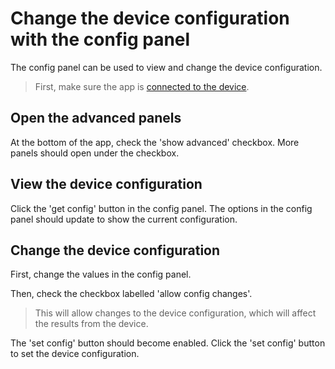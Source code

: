 # Change the device configuration with the config panel

The config panel can be used to view and change the device configuration.

> First, make sure the app is [connected to the device](../../#connect-to-the-device).

## Open the advanced panels

At the bottom of the app, check the 'show advanced' checkbox. More panels should open under the checkbox.

## View the device configuration

Click the 'get config' button in the config panel. The options in the config panel should update to show the current configuration.

## Change the device configuration

First, change the values in the config panel.

Then, check the checkbox labelled 'allow config changes'.

> This will allow changes to the device configuration, which will affect the results from the device.

The 'set config' button should become enabled. Click the 'set config' button to set the device configuration.
